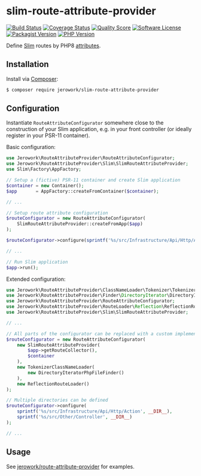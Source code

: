 # slim-route-attribute-provider
[![Build Status](https://img.shields.io/endpoint.svg?url=https%3A%2F%2Factions-badge.atrox.dev%2Fjerowork%2Fslim-route-attribute-provider%2Fbadge%3Fref%3Dmain&style=flat-square)](https://github.com/jerowork/slim-route-attribute-provider/actions)
[![Coverage Status](https://img.shields.io/scrutinizer/coverage/g/jerowork/slim-route-attribute-provider.svg?style=flat-square)](https://scrutinizer-ci.com/g/jerowork/slim-route-attribute-provider/code-structure)
[![Quality Score](https://img.shields.io/scrutinizer/g/jerowork/slim-route-attribute-provider.svg?style=flat-square)](https://scrutinizer-ci.com/g/jerowork/slim-route-attribute-provider)
[![Software License](https://img.shields.io/badge/license-MIT-brightgreen.svg?style=flat-square)](LICENSE)
[![Packagist Version](https://img.shields.io/packagist/v/jerowork/slim-route-attribute-provider.svg?style=flat-square&include_prereleases)](https://packagist.org/packages/jerowork/slim-route-attribute-provider)
[![PHP Version](https://img.shields.io/badge/php-%5E8.0-8892BF.svg?style=flat-square)](http://www.php.net)

Define [Slim](https://www.slimframework.com) routes by PHP8 [attributes]((https://stitcher.io/blog/attributes-in-php-8)).

## Installation
Install via [Composer](https://getcomposer.org):
```bash
$ composer require jerowork/slim-route-attribute-provider
```

## Configuration
Instantiate `RouteAttributeConfigurator` somewhere close to the construction of your Slim application,
e.g. in your front controller (or ideally register in your PSR-11 container).

Basic configuration:
```php
use Jerowork\RouteAttributeProvider\RouteAttributeConfigurator;
use Jerowork\RouteAttributeProvider\Slim\SlimRouteAttributeProvider;
use Slim\Factory\AppFactory;

// Setup a (fictive) PSR-11 container and create Slim application
$container = new Container();
$app       = AppFactory::createFromContainer($container);

// ...

// Setup route attribute configuration
$routeConfigurator = new RouteAttributeConfigurator(
    SlimRouteAttributeProvider::createFromApp($app)
);

$routeConfigurator->configure(sprintf('%s/src/Infrastructure/Api/Http/Action', __DIR__));

// ...

// Run Slim application
$app->run();
```

Extended configuration:

```php
use Jerowork\RouteAttributeProvider\ClassNameLoader\Tokenizer\TokenizerClassNameLoader;
use Jerowork\RouteAttributeProvider\Finder\DirectoryIterator\DirectoryIteratorPhpFileFinder;
use Jerowork\RouteAttributeProvider\RouteAttributeConfigurator;
use Jerowork\RouteAttributeProvider\RouteLoader\Reflection\ReflectionRouteLoader;
use Jerowork\RouteAttributeProvider\Slim\SlimRouteAttributeProvider;

// ...

// All parts of the configurator can be replaced with a custom implementation
$routeConfigurator = new RouteAttributeConfigurator(
    new SlimRouteAttributeProvider(
        $app->getRouteCollector(),
        $container
    ),
    new TokenizerClassNameLoader(
        new DirectoryIteratorPhpFileFinder()
    ),
    new ReflectionRouteLoader()
);

// Multiple directories can be defined
$routeConfigurator->configure(
    sprintf('%s/src/Infrastructure/Api/Http/Action', __DIR__),
    sprintf('%s/src/Other/Controller', __DIR__)
);

// ...
```

## Usage
See [jerowork/route-attribute-provider](http://) for examples.
